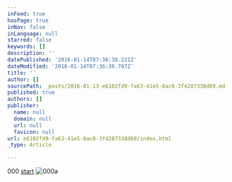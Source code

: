 ```yaml
---
inFeed: true
hasPage: true
inNav: false
inLanguage: null
starred: false
keywords: []
description: ''
datePublished: '2016-01-14T07:36:38.221Z'
dateModified: '2016-01-14T07:36:30.707Z'
title: ''
author: []
sourcePath: _posts/2016-01-13-e6102fd9-fa63-41e5-8ac0-3f4287338d69.md
published: true
authors: []
publisher:
  name: null
  domain: null
  url: null
  favicon: null
url: e6102fd9-fa63-41e5-8ac0-3f4287338d69/index.html
_type: Article

---
```

000 [start][0]
![000a](https://s3-us-west-2.amazonaws.com/the-grid-img/p/df3666a19c0103fc49c1c8b29b440b074b7f6f55.jpg)

[0]: https://youtu.be/9a8EX787ZOc